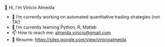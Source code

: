 👋 Hi, I'm Vinicio Almeida

- 🔭 I’m currently working on automated quantitative trading strategies (not TA!)
- 🌱 I’m currently learning Python, R, Matlab
- 📫 How to reach me: almeida.vinicio@gmail.com
- 📒 Resume: https://sites.google.com/view/vinicioalmeida

